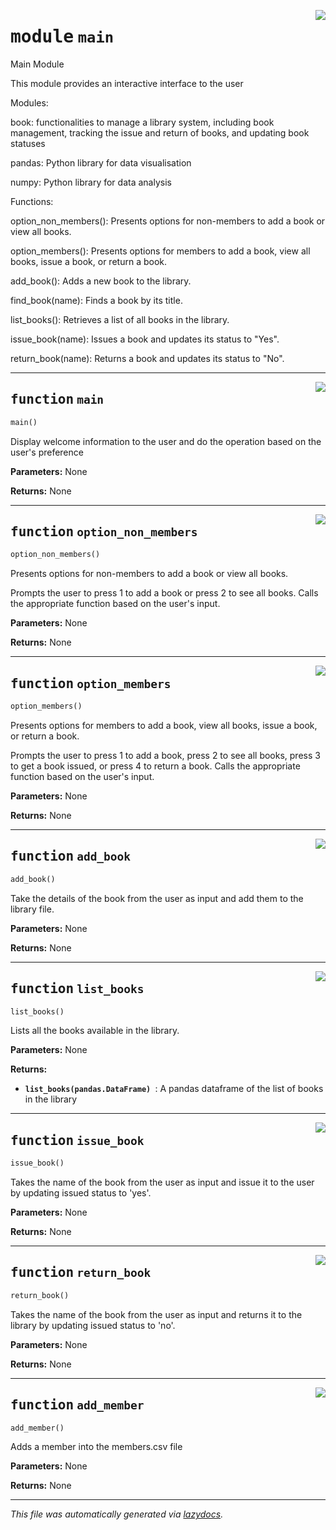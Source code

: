 <!-- markdownlint-disable -->

<a href="./python/src/main.py#L0"><img align="right" style="float:right;" src="https://img.shields.io/badge/-source-cccccc?style=flat-square"></a>

# <kbd>module</kbd> `main`
Main Module 

This module provides an interactive interface to the user 

Modules: 

 book:   functionalities to manage a library system, including book management, tracking the issue and return of books, and updating book statuses  

 pandas:  Python library for data visualisation  

 numpy:  Python library for data analysis 



Functions: 

 option_non_members():  Presents options for non-members to add a book or view all books. 

 option_members():  Presents options for members to add a book, view all books, issue a book, or return a book. 

 add_book():   Adds a new book to the library. 

 find_book(name):   Finds a book by its title. 

 list_books():   Retrieves a list of all books in the library. 

 issue_book(name):   Issues a book and updates its status to "Yes".  

 return_book(name):   Returns a book and updates its status to "No". 


---

<a href="./python/src/main.py#L52"><img align="right" style="float:right;" src="https://img.shields.io/badge/-source-cccccc?style=flat-square"></a>

## <kbd>function</kbd> `main`

```python
main()
```

Display welcome information to the user and do the operation based on the user's preference 



**Parameters:**
  None 

**Returns:**
  None 


---

<a href="./python/src/main.py#L91"><img align="right" style="float:right;" src="https://img.shields.io/badge/-source-cccccc?style=flat-square"></a>

## <kbd>function</kbd> `option_non_members`

```python
option_non_members()
```

Presents options for non-members to add a book or view all books. 

Prompts the user to press 1 to add a book or press 2 to see all books. Calls the appropriate function based on the user's input. 



**Parameters:**
  None 



**Returns:**
  None 


---

<a href="./python/src/main.py#L112"><img align="right" style="float:right;" src="https://img.shields.io/badge/-source-cccccc?style=flat-square"></a>

## <kbd>function</kbd> `option_members`

```python
option_members()
```

Presents options for members to add a book, view all books, issue a book, or return a book. 

Prompts the user to press 1 to add a book, press 2 to see all books, press 3 to get a book issued, or press 4 to return a book. Calls the appropriate function based on the user's input. 



**Parameters:**
  None 



**Returns:**
  None 


---

<a href="./python/src/main.py#L140"><img align="right" style="float:right;" src="https://img.shields.io/badge/-source-cccccc?style=flat-square"></a>

## <kbd>function</kbd> `add_book`

```python
add_book()
```

Take the details of the book from the user as input and add them to the library file. 



**Parameters:**
  None 

**Returns:**
  None 


---

<a href="./python/src/main.py#L166"><img align="right" style="float:right;" src="https://img.shields.io/badge/-source-cccccc?style=flat-square"></a>

## <kbd>function</kbd> `list_books`

```python
list_books()
```

Lists all the books available in the library. 



**Parameters:**
  None 

**Returns:**
 
 - <b>`list_books(pandas.DataFrame) `</b>:  A pandas dataframe of the list of books in the library 


---

<a href="./python/src/main.py#L199"><img align="right" style="float:right;" src="https://img.shields.io/badge/-source-cccccc?style=flat-square"></a>

## <kbd>function</kbd> `issue_book`

```python
issue_book()
```

Takes the name of the book from the user as input and issue it to the user by updating issued status to 'yes'. 



**Parameters:**
  None 

**Returns:**
  None 


---

<a href="./python/src/main.py#L236"><img align="right" style="float:right;" src="https://img.shields.io/badge/-source-cccccc?style=flat-square"></a>

## <kbd>function</kbd> `return_book`

```python
return_book()
```

Takes the name of the book from the user as input and returns it to the library by updating issued status to 'no'. 



**Parameters:**
  None 

**Returns:**
  None 


---

<a href="./python/src/main.py#L261"><img align="right" style="float:right;" src="https://img.shields.io/badge/-source-cccccc?style=flat-square"></a>

## <kbd>function</kbd> `add_member`

```python
add_member()
```

Adds a member into the members.csv file 



**Parameters:**
  None 



**Returns:**
  None 




---

_This file was automatically generated via [lazydocs](https://github.com/ml-tooling/lazydocs)._
